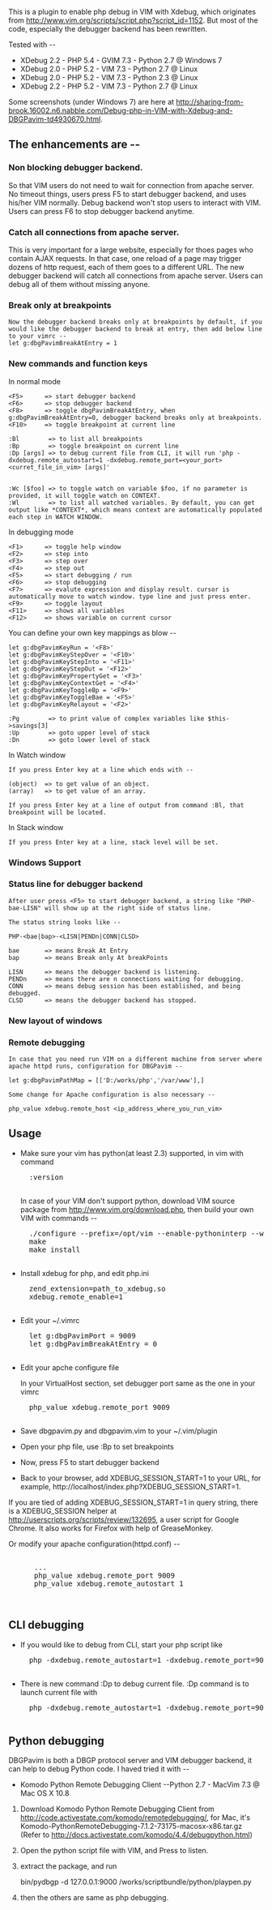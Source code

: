 This is a plugin to enable php debug in VIM with Xdebug, which originates from http://www.vim.org/scripts/script.php?script_id=1152.
But most of the code, especially the debugger backend has been rewritten.

Tested with --
* XDebug 2.2 - PHP 5.4 - GVIM 7.3 - Python 2.7 @ Windows 7
* XDebug 2.0 - PHP 5.2 - VIM 7.3  - Python 2.7 @ Linux
* XDebug 2.0 - PHP 5.2 - VIM 7.3  - Python 2.3 @ Linux
* XDebug 2.2 - PHP 5.2 - VIM 7.3  - Python 2.7 @ Linux

Some screenshots (under Windows 7) are here at http://sharing-from-brook.16002.n6.nabble.com/Debug-php-in-VIM-with-Xdebug-and-DBGPavim-td4930670.html.

## The enhancements are --

### Non blocking debugger backend.
So that VIM users do not need to wait for connection from apache server. No timeout things, users press F5 to start debugger backend, and uses his/her VIM normally. Debug backend won't stop users to interact with VIM. Users can press F6 to stop debugger backend anytime.

### Catch all connections from apache server.
This is very important for a large website, especially for thoes pages who contain AJAX requests. In that case, one reload of a page may trigger dozens of http request, each of them goes to a different URL. The new debugger backend will catch all connections from apache server. Users can debug all of them without missing anyone.

### Break only at breakpoints

    Now the debugger backend breaks only at breakpoints by default, if you would like the debugger backend to break at entry, then add below line to your vimrc --
    let g:dbgPavimBreakAtEntry = 1

### New commands and function keys

In normal mode

    <F5>      => start debugger backend
    <F6>      => stop debugger backend
    <F8>      => toggle dbgPavimBreakAtEntry, when g:dbgPavimBreakAtEntry=0, debugger backend breaks only at breakpoints.
    <F10>     => toggle breakpoint at current line

    :Bl        => to list all breakpoints
    :Bp        => toggle breakpoint on current line
    :Dp [args] => to debug current file from CLI, it will run 'php -dxdebug.remote_autostart=1 -dxdebug.remote_port=<your_port> <curret_file_in_vim> [args]'


    :Wc [$foo] => to toggle watch on variable $foo, if no parameter is provided, it will toggle watch on CONTEXT.
    :Wl        => to list all watched variables. By default, you can get output like *CONTEXT*, which means context are automatically populated each step in WATCH WINDOW.

In debugging mode

    <F1>      => toggle help window
    <F2>      => step into
    <F3>      => step over
    <F4>      => step out
    <F5>      => start debugging / run
    <F6>      => stop debugging
    <F7>      => evalute expression and display result. cursor is automatically move to watch window. type line and just press enter.
    <F9>      => toggle layout
    <F11>     => shows all variables
    <F12>     => shows variable on current cursor

You can define your own key mappings as blow --

    let g:dbgPavimKeyRun = '<F8>'
    let g:dbgPavimKeyStepOver = '<F10>'
    let g:dbgPavimKeyStepInto = '<F11>'
    let g:dbgPavimKeyStepOut = '<F12>'
    let g:dbgPavimKeyPropertyGet = '<F3>'
    let g:dbgPavimKeyContextGet = '<F4>'
    let g:dbgPavimKeyToggleBp = '<F9>'
    let g:dbgPavimKeyToggleBae = '<F5>'
    let g:dbgPavimKeyRelayout = '<F2>'

    :Pg        => to print value of complex variables like $this->savings[3]
    :Up        => goto upper level of stack
    :Dn        => goto lower level of stack

In Watch window

    If you press Enter key at a line which ends with --

    (object)  => to get value of an object.
    (array)   => to get value of an array.

    If you press Enter key at a line of output from command :Bl, that breakpoint will be located.

In Stack window

    If you press Enter key at a line, stack level will be set.

### Windows Support

### Status line for debugger backend

    After user press <F5> to start debugger backend, a string like "PHP-bae-LISN" will show up at the right side of status line.

    The status string looks like --

    PHP-<bae|bap>-<LISN|PENDn|CONN|CLSD>

    bae       => means Break At Entry
    bap       => means Break only At breakPoints

    LISN      => means the debugger backend is listening.
    PENDn     => means there are n connections waiting for debugging.
    CONN      => means debug session has been established, and being debugged.
    CLSD      => means the debugger backend has stopped.

### New layout of windows

### Remote debugging

    In case that you need run VIM on a different machine from server where apache httpd runs, configuration for DBGPavim --

    let g:dbgPavimPathMap = [['D:/works/php','/var/www'],]

    Some change for Apache configuration is also necessary --

    php_value xdebug.remote_host <ip_address_where_you_run_vim>

## Usage

* Make sure your vim has python(at least 2.3) supported, in vim with command

    <pre>
    :version
    </pre>

    In case of your VIM don't support python, download VIM source package from http://www.vim.org/download.php, then build your own VIM with commands --

    <pre>
    ./configure --prefix=/opt/vim --enable-pythoninterp --with-python-config-dir=/usr/lib/python2.4/config
    make
    make install
    </pre>

* Install xdebug for php, and edit php.ini

    <pre>
    zend_extension=path_to_xdebug.so
    xdebug.remote_enable=1
    </pre>

* Edit your ~/.vimrc

    <pre>
    let g:dbgPavimPort = 9009
    let g:dbgPavimBreakAtEntry = 0
    </pre>

* Edit your apche configure file

    In your VirtualHost section, set debugger port same as the one in your vimrc

    <pre>
    php_value xdebug.remote_port 9009
    </pre>

* Save dbgpavim.py and dbgpavim.vim to your ~/.vim/plugin

* Open your php file, use :Bp to set breakpoints

* Now, press F5 to start debugger backend

* Back to your browser, add XDEBUG_SESSION_START=1 to your URL, for example, http://localhost/index.php?XDEBUG_SESSION_START=1.

If you are tied of adding XDEBUG_SESSION_START=1 in query string, there is a XDEBUG_SESSION helper at http://userscripts.org/scripts/review/132695, a user script for Google Chrome. It also works for Firefox with help of GreaseMonkey.

Or modify your apache configuration(httpd.conf) --

  <pre>
  <VirtualHost>
      ...
      php_value xdebug.remote_port 9009
      php_value xdebug.remote_autostart 1
  </VirtualHost>
  </pre>

## CLI debugging

* If you would like to debug from CLI, start your php script like

    <pre>
    php -dxdebug.remote_autostart=1 -dxdebug.remote_port=9009 test.php
    </pre>

* There is new command :Dp to debug current file. :Dp command is to launch current file with

    <pre>
    php -dxdebug.remote_autostart=1 -dxdebug.remote_port=9009
    </pre>

## Python debugging
DBGPavim is both a DBGP protocol server and VIM debugger backend, it can help to debug Python code.
I haved tried it with --
* Komodo Python Remote Debugging Client --Python 2.7 - MacVim 7.3 @ Mac OS X 10.8

1. Download Komodo Python Remote Debugging Client from http://code.activestate.com/komodo/remotedebugging/, for Mac, it's Komodo-PythonRemoteDebugging-7.1.2-73175-macosx-x86.tar.gz (Refer to http://docs.activestate.com/komodo/4.4/debugpython.html)

2. Open the python script file with VIM, and Press <F5> to listen.

3. extract the package, and run

    bin/pydbgp -d 127.0.0.1:9000 /works/scriptbundle/python/playpen.py

4. then the others are same as php debugging.
